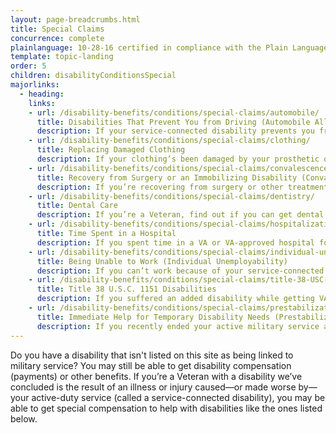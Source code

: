 ```yaml
---
layout: page-breadcrumbs.html
title: Special Claims
concurrence: complete
plainlanguage: 10-28-16 certified in compliance with the Plain Language Act
template: topic-landing
order: 5
children: disabilityConditionsSpecial
majorlinks:
  - heading:
    links:
    - url: /disability-benefits/conditions/special-claims/automobile/
      title: Disabilities That Prevent You from Driving (Automobile Allowance and Adaptive Equipment)
      description: If your service-connected disability prevents you from driving, find out if you can get money to help buy a specially equipped vehicle or make needed changes to your existing vehicle.
    - url: /disability-benefits/conditions/special-claims/clothing/
      title: Replacing Damaged Clothing
      description: If your clothing’s been damaged by your prosthetic or orthopedic device—or by medicine you’re taking for a skin condition—find out if you can get money to help buy new clothes.
    - url: /disability-benefits/conditions/special-claims/convalescence/
      title: Recovery from Surgery or an Immobilizing Disability (Convalescence)
      description: If you’re recovering from surgery or other treatment that’s left you unable to move, find out if you can get temporary disability payments or other benefits. 
    - url: /disability-benefits/conditions/special-claims/dentistry/
      title: Dental Care
      description: If you’re a Veteran, find out if you can get dental care through VA.
    - url: /disability-benefits/conditions/special-claims/hospitalization/
      title: Time Spent in a Hospital
      description: If you spent time in a VA or VA-approved hospital for a service-connected disability, find out if you can get benefits like disability payments for that time.
    - url: /disability-benefits/conditions/special-claims/individual-unemployability
      title: Being Unable to Work (Individual Unemployability)
      description: If you can’t work because of your service-connected disability, find out if you can get increased disability payments.
    - url: /disability-benefits/conditions/special-claims/title-38-USC-1151/
      title: Title 38 U.S.C. 1151 Disabilities
      description: If you suffered an added disability while getting VA medical care or taking part in a VA program designed to help you find, get, or keep a job, find out if you can get disability payments.
    - url: /disability-benefits/conditions/special-claims/prestabilization/
      title: Immediate Help for Temporary Disability Needs (Prestabilization)
      description: If you recently ended your active military service and you have a service-connected disability, find out if you can get temporary disability payments or other benefits right away.
---
```


<div class="va-introtext">

Do you have a disability that isn't listed on this site as being linked to military service? You may still be able to get disability compensation (payments) or other benefits. If you’re a Veteran with a disability we’ve concluded is the result of an illness or injury caused—or made worse by—your active-duty service (called a service-connected disability), you may be able to get special compensation to help with disabilities like the ones listed below.

</div>
